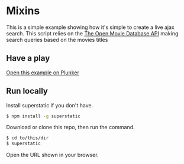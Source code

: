 # Mixins

This is a simple example showing how it's simple to create a live ajax search. This script relies on the [The Open Movie Database API](www.omdbapi.com) making search queries based on the movies titles

## Have a play

[Open this example on Plunker](https://riot.js.org/examples/plunker/?app=live-ajax-search)

## Run locally

Install superstatic if you don't have.

```bash
$ npm install -g superstatic
```

Download or clone this repo, then run the command.

```bash
$ cd to/this/dir
$ superstatic
```

Open the URL shown in your browser.
